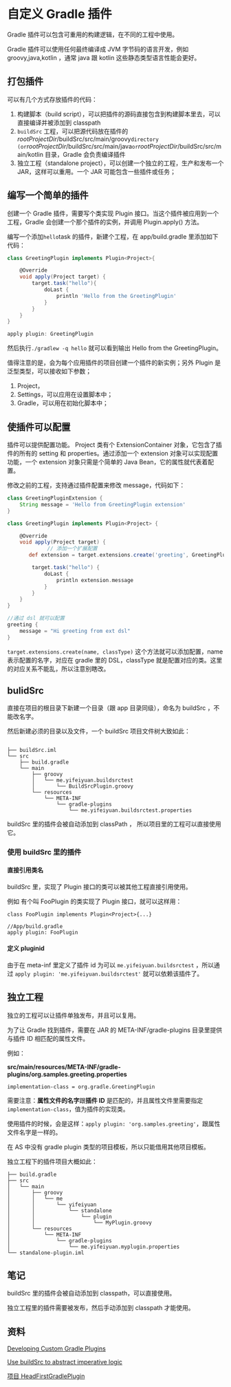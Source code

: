 # 自定义 Gradle 插件





Gradle 插件可以包含可重用的构建逻辑，在不同的工程中使用。



Gradle 插件可以使用任何最终编译成 JVM 字节码的语言开发，例如 groovy,java,kotlin ，通常 java 跟 kotlin 这些静态类型语言性能会更好。



## 打包插件

可以有几个方式存放插件的代码：



1. 构建脚本（build script），可以把插件的源码直接包含到构建脚本里去，可以直接编译并被添加到 classpath
2. `buildSrc` 工程，可以把源代码放在插件的 *rootProjectDir*/buildSrc/src/main/groovy` directory (or `*rootProjectDir*/buildSrc/src/main/java` or `*rootProjectDir*/buildSrc/src/main/kotlin 目录，Gradle 会负责编译插件
3. 独立工程（standalone project），可以创建一个独立的工程，生产和发布一个 JAR，这样可以重用。一个 JAR 可能包含一些插件或任务；



## 编写一个简单的插件



创建一个 Gradle 插件，需要写个类实现  Plugin<T> 接口。当这个插件被应用到一个工程，Gradle 会创建一个那个插件的实例，并调用 Plugin.apply() 方法。



编写一个添加`hello`task 的插件，新建个工程，在 app/build.gradle 里添加如下代码：

```groovy
class GreetingPlugin implements Plugin<Project>{

    @Override
    void apply(Project target) {
        target.task("hello"){
            doLast {
                println 'Hello from the GreetingPlugin'
            }
        }
    }
}

apply plugin: GreetingPlugin
```



然后执行`./gradlew -q hello` 就可以看到输出 Hello from the GreetingPlugin。



值得注意的是，会为每个应用插件的项目创建一个插件的新实例；另外 Plugin 是泛型类型，可以接收如下参数；

1. Project，
2. Settings，可以应用在设置脚本中；
3. Gradle，可以用在初始化脚本中；

## 使插件可以配置

插件可以提供配置功能。 Project 类有个 ExtensionContainer 对象，它包含了插件的所有的 setting 和 properties。通过添加一个 extension 对象可以实现配置功能，一个 extension 对象只需是个简单的 Java Bean，它的属性就代表着配置。



修改之前的工程，支持通过插件配置来修改 message，代码如下：

```groovy
class GreetingPluginExtension {
    String message = 'Hello from GreetingPlugin extension'
}

class GreetingPlugin implements Plugin<Project> {

    @Override
    void apply(Project target) {
			 // 添加一个扩展配置
       def extension = target.extensions.create('greeting', GreetingPluginExtension)

        target.task("hello") {
            doLast {
                println extension.message
            }
        }
    }
}

//通过 dsl 就可以配置
greeting {
    message = "Hi greeting from ext dsl"
}
```



`target.extensions.create(name, classType)` 这个方法就可以添加配置，name 表示配置的名字，对应在 gradle 里的 DSL，classType 就是配置对应的类。这里的对应关系不能乱，所以注意别瞎改。





## bulidSrc 



直接在项目的根目录下新建一个目录（跟 app 目录同级），命名为 buildSrc ，不能改名字。



然后新建必须的目录以及文件，一个 buildSrc 项目文件树大致如此：



```

├── buildSrc.iml
└── src
    ├── build.gradle
    └── main
        ├── groovy
        │   └── me.yifeiyuan.buildsrctest
        │       └── BuildSrcPlugin.groovy
        └── resources
            └── META-INF
                └── gradle-plugins
                    └── me.yifeiyuan.buildsrctest.properties

```



buildSrc 里的插件会被自动添加到 classPath ， 所以项目里的工程可以直接使用它。

### 使用 buildSrc 里的插件



#### 直接引用类名

buildSrc 里，实现了 Plugin 接口的类可以被其他工程直接引用使用。



例如 有个叫 FooPlugin 的类实现了 Plugin 接口，就可以这样用：

```
class FooPlugin implements Plugin<Project>{...}

//App/build.gradle
apply plugin: FooPlugin
```





#### 定义 pluginid

由于在 meta-inf 里定义了插件 id 为可以 `me.yifeiyuan.buildsrctest` ，所以通过 `apply plugin: 'me.yifeiyuan.buildsrctest'` 就可以依赖该插件了。

## 独立工程

独立的工程可以让插件单独发布，并且可以复用。





为了让 Gradle 找到插件，需要在 JAR 的 META-INF/gradle-plugins 目录里提供与插件 ID 相匹配的属性文件。

例如：

**src/main/resources/META-INF/gradle-plugins/org.samples.greeting.properties**

```implementation-class = org.gradle.GreetingPlugin```



需要注意：**属性文件的名字**跟**插件 ID** 是匹配的，并且属性文件里需要指定 `implementation-class`，值为插件的实现类。

使用插件的时候，会是这样：`apply plugin: 'org.samples.greeting'`，跟属性文件名字是一样的。



在 AS 中没有 gradle plugin 类型的项目模板，所以只能借用其他项目模板。



独立工程下的插件项目大概如此：



```
├── build.gradle
├── src
│   └── main
│       ├── groovy
│       │   └── me
│       │       └── yifeiyuan
│       │           └── standalone
│       │               └── plugin
│       │                   └── MyPlugin.groovy
│       └── resources
│           └── META-INF
│               └── gradle-plugins
│                   └── me.yifeiyuan.myplugin.properties
└── standalone-plugin.iml

```



## 



## 笔记



buildSrc 里的插件会被自动添加到 classpath，可以直接使用。

独立工程里的插件需要被发布，然后手动添加到 classpath 才能使用。

## 资料

[Developing Custom Gradle Plugins](https://docs.gradle.org/current/userguide/custom_plugins.html)

[Use buildSrc to abstract imperative logic](https://docs.gradle.org/current/userguide/organizing_gradle_projects.html#sec:build_sources)

[项目 HeadFirstGradlePlugin](https://github.com/HeadFirstAndroid/HeadFirstGradlePlugin)

